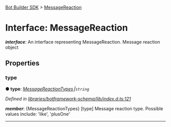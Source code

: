 [Bot Builder SDK](../README.md) > [MessageReaction](../interfaces/botbuilder.messagereaction.md)



# Interface: MessageReaction

*__interface__*: An interface representing MessageReaction. Message reaction object



## Properties
<a id="type"></a>

###  type

**●  type**:  *[MessageReactionTypes](../enums/botbuilder.messagereactiontypes.md)⎮`string`* 

*Defined in [libraries/botframework-schema/lib/index.d.ts:121](https://github.com/Microsoft/botbuilder-js/blob/8495ddc/libraries/botframework-schema/lib/index.d.ts#L121)*


*__member__*: {MessageReactionTypes} [type] Message reaction type. Possible values include: 'like', 'plusOne'





___


